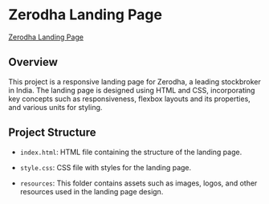 # Zerodha Landing Page

[<u></u>Zerodha Landing Page<u></u>](https://adityak-19.github.io/Zerodha-landing-page/)

## Overview

This project is a responsive landing page for Zerodha, a leading stockbroker in India. The landing page is designed using HTML and CSS, incorporating key concepts such as responsiveness, flexbox layouts and its properties, and various units for styling.

## Project Structure

- `index.html`: HTML file containing the structure of the landing page.
- `style.css`: CSS file with styles for the landing page.

- `resources`: This folder contains assets such as images, logos, and other resources used in the landing page design.


